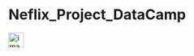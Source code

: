 # Neflix_Project_DataCamp
<img width="30px" src="[./media/images/image_name.png](https://cellphones.com.vn/sforum/wp-content/uploads/2021/06/d80646d0-4429-11eb-9dce-47010f84228e.jpg)" alt="image_name png" />
